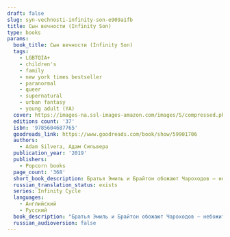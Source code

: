 ```yaml
---
draft: false
slug: syn-vechnosti-infinity-son-e909a1fb
title: Сын вечности (Infinity Son)
type: books
params:
  book_title: Сын вечности (Infinity Son)
  tags:
    - LGBTQIA+
    - children's
    - family
    - new york times bestseller
    - paranormal
    - queer
    - supernatural
    - urban fantasy
    - young adult (YA)
  cover: https://images-na.ssl-images-amazon.com/images/S/compressed.photo.goodreads.com/books/1562781746i/34510711.jpg
  editions count: '37'
  isbn: '9785604687765'
  goodreads_link: https://www.goodreads.com/book/show/59901706
  authors:
    - Adam Silvera, Адам Сильвера
  publication_year: '2019'
  publishers:
    - Popcorn books
  page_count: '368'
  short_book_description: Братья Эмиль и Брайтон обожают Чароходов — небожителей, призванных избавить мир от смертоносных призраков. В то время как Чароходы рождаются со сверхъестественными силами, призраки насильственно крадут способности у магических существ, находящихся под угрозой исчезновения…
  russian_translation_status: exists
  series: Infinity Cycle
  languages:
    - Английский
    - Русский
  book_description: "Братья Эмиль и Брайтон обожают Чароходов — небожителей, призванных избавить мир от смертоносных призраков. В то время как Чароходы рождаются со сверхъестественными силами, призраки насильственно крадут способности у магических существ, находящихся под \nугрозой исчезновения.\n\nВскоре после самого мрачного столкновения Чароходов и призраков общество начинает притеснять небожителей, и в этой атмосфере страха призраки становятся все смелее. Брайтон мечтает обрести силу и стать одним из Чароходов, а Эмиль просто хочет, чтобы война наконец закончилась.\n\nКогда в случайной драке Эмиль проявляет редкий дар, он обретает славу, о которой всегда мечтал Брайтон, и присоединяется к Чароходам...\n\nBalancing epic and intensely personal stakes, bestselling author Adam Silvera’s Infinity Son is a gritty, fast-paced adventure about two brothers caught up in a magical war generations in the making. Growing up in New York, brothers Emil and Brighton always idolized the Spell Walkers—a vigilante group sworn to rid the world of specters. While the Spell Walkers and other celestials are born with powers, specters take them, violently stealing the essence of endangered magical creatures. Brighton wishes he had a power so he could join the fray. Emil just wants the fighting to stop. The cycle of violence has taken a toll, making it harder for anyone with a power to live peacefully and openly. In this climate of fear, a gang of specters has been growing bolder by the day. Then, in a brawl after a protest, Emil manifests a power of his own—one that puts him right at the heart of the conflict and sets him up to be the heroic Spell Walker Brighton always wanted to be. Brotherhood, love, and loyalty will be put to the test, and no one will escape the fight unscathed."
  russian_audioversion: false
---
```


